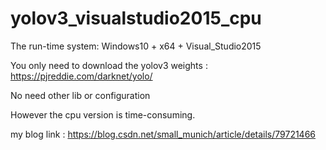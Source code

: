 # yolov3_visualstudio2015_cpu
The run-time system: 
    Windows10 + x64  + Visual_Studio2015

You only need to download the yolov3 weights : 
          https://pjreddie.com/darknet/yolo/ 

No need other lib or configuration 

However the cpu version is time-consuming.

my blog link : https://blog.csdn.net/small_munich/article/details/79721466 

